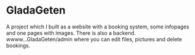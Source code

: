 # GladaGeten
A project which I built as a website with a booking system, some infopages and one pages with images. 
There is also a backend. wwww...GladaGeten/admin where you can edit files, pictures and delete bookings. 
